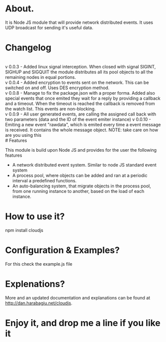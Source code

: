 # About.
 It is Node JS module that will provide network distributed events. It uses UDP broadcast for sending it's useful data.

# Changelog
<br/>
v 0.0.3 - Added linux signal interception. When closed with signal SIGINT, SIGHUP and SIGQUIT the module distributes all its pool objects to all the remaining nodes in equal portions.<br/>
v 0.0.4 - Added encryption to events sent on the network. This can be switched on and off. Uses DES encryption method.<br/>
v 0.0.8 - Manage to fix the package.json with a proper forma. Added also special events that once emited they wait for a reply by providing a callback and a timeout. When the timeout is reached the callback is removed from the watch list. This events are non-blocking.<br/>
v 0.0.9 - All user generated events, are calling the assigned call back with two parameters (data and the ID of the event emiter instance)
v 0.0.10 - Emiting a new event "rawdata", which is emited every time a event message is received. It contains the whole message object. NOTE: take care on how are you using this
<br/>
# Features

 This module is build upon Node JS and provides for the user the following features

* A network distributed event system. Similar to node JS standard event system
* A process pool, where objects can be added and ran at a periodic interval a predefined functions.
* An auto-balancing system, that migrate objects in the process pool, from one running instance to another, based on the load of each instance.

# How to use it?
 npm install cloudjs

# Configuration & Examples?
 For this check the example.js file

# Explenations?
 More and an updated documentation and explanations can be found at http://dan.harabagiu.net/cloudjs.

# Enjoy it, and drop me a line if you like it